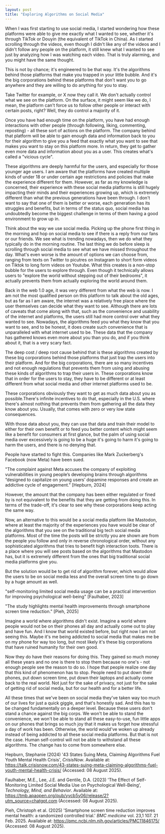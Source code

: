 ```yaml
---
layout: post
title: "Exploring Algorithms on Social Media"
---
```


When I was first starting to use social media, I started wondering how these platforms were able to give me exactly what I wanted to see, whether it's through TikTok or Douyin (the equivalent of TikTok in China). As I started scrolling through the videos, even though I didn't like any of the videos and I didn't follow any people on the platform, it still knew what I wanted to see just by analyzing how I was watching each video. That is truly alarming, and you might have the same thought.

This is not by chance; it's engineered to be that way. It's the algorithms behind those platforms that make you trapped in your little bubble. And it's the big corporations behind these platforms that don't want you to go anywhere and they are willing to do anything for you to stay.

Take Twitter for example, or X now they call it. We don't actually control what we see on the platform. On the surface, it might seem like we do, I mean, the platform can't force us to follow other people or interact with certain posts, right? Well, they do control a majority of it.

Once you have had enough time on the platform, you have had enough interactions with other people (through following, liking, commenting, reposting) - all these sort of actions on the platform. The company behind that platform will be able to gain enough data and information back to you for their algorithm to give you a feed that exactly what you want to see that makes you want to stay on this platform more. In return, they get to gather even more data and information about you as a user. This creates what's called a "vicious cycle".

These algorithms are deeply harmful for the users, and especially for those younger age users. I am aware that the platforms have created multiple kinds of under 18 or under certain age restrictions and policies that make the experience different for them. However, as far as my knowledge is concerned, their experience with these social media platforms is still hugely impacting their minds and their experiences growing up, which is extremely different than what the previous generations have been through. I don't want to say that one of them is better or worse, each generation has its struggles and benefits, but in terms of the status quo, social media has undoubtedly become the biggest challenge in terms of them having a good environment to grow up in.

Think about the way we use social media. Picking up the phone first thing in the morning and hop on social media to see if there is a reply from our fans or our friends. We see what is trending nowadays, then we do what they typically do in the morning routine. The last thing we do before sleep is scrolling through social media to see what we have missed throughout the day. What's even worse is the amount of options we can choose from, ranging from texts on Twitter to picutres on Instagram to short form videos on Tiktok to long form videos on Youtube. What this creates is a non-stop bubble for the users to explore through. Even though it technically allows users to "explore the world without stepping out of their bedrooms", it actually prevents them from actually exploring the world around them.

Back in the web 1.0 age, it was very different from what the web is now. I am not the most qualified person on this platform to talk about the old ages, but as far as I am aware, the internet was a relatively free place where the user themselves can decide what they want to see. Although there are lots of caveats that come along with that, such as the convenience and usability of the internet and platforms, the users still had more control over what they wanted to see. Nowadays, the algorithms feed you what they know that you want to see, and to be honest, it does create such convenience that is unparalleled with what internet used to be. These data that the company has gathered knows even more about you than you do, and if you think about it, that is a very scary fact.

The deep cost / deep root cause behind that is these algorithms created by these big corporations behind those platforms that just trap the users into their platform. And for the big corporations, there are so many incentives and not enough regulations that prevents them from using and abusing these kinds of algorithms to trap their users in. These corporations know that in order for the users to stay, they have to be different or at least different from what social media and other internet platforms used to be.

These corporations obviously they want to get as much data about you as possible.There's infinite incentives to do that, especially in the U.S. where there's almost nothing that prevents them from gathering all the data they know about you. Usually, that comes with zero or very low state consequences.

With those data about you, they can use that data and train their model to either for their own benefit or to feed you better content which might seem like a benefit for consumers at first glance, but the palm of using social media over excessively is going to be a huge it's going to harm it's going to harm the users, and there is no denying that.

People have started to fight this. Companies like Mark Zuckerberg's Facebook (now Meta) have been sued.

"The complaint against Meta accuses the company of exploiting vulnerabilities in young people’s developing brains through algorithms “designed to capitalize on young users’ dopamine responses and create an addictive cycle of engagement.” [Hepburn, 2024]

However, the amount that the company has been either regulated or fined by is not equivalent to the benefits that they are getting from doing this. In terms of the trade-off, it's clear to see why these corporations keep acting the same way.

Now, an alternative to this would be a social media platform like Mastodon, where at least the majority of the experiences you have would be clear of the algorithms that you see on the traditional big tech social media platforms. Most of the time the posts will be strictly you are shown are from the people you follow and only in reverse chronological order, without any sophisticated algorithms that tries to benefit high interaction toots. There is a place where you will see posts based on the algorithms that Mastodon has, but it is extremely different from the ones that big traditional social media platforms give you.

But the solution would be to get rid of algorithm forever, which would allow the users to be on social media less and the overall screen time to go down by a huge amount as well.

"self-monitoring limited social media usage can be a practical intervention for improving psychological well-being" [Faulhaber, 2023]

"The study highlights mental health improvements through smartphone screen time reduction." [Pieh, 2025]

Imagine a world where algorithms didn't exist. Imagine a world where people would not be on their phones all day and actually come out to play and have fun. And I know that world existed before, but right now I am not seeing this. Maybe it's me being addicted to social media that makes me be on my phone for way too long, but most likely it's these big corporations that have ruined humanity for their own good.

Now they do have their reasons for doing this. They gained so much money all these years and no one is there to stop them because no one's - not enough people see the reason to do so. I hope that people realize one day that this kind of phenomenon has to stop. People need to put down their phones, put down screen time, put down their laptops and actually come back to the real world. Not just for the sake of privacy, not just for the sake of getting rid of social media, but for our health and for a better life.

All these times that we've been on social media they've taken way too much of our lives for just a quick giggle, and that's honestly sad. And this has to be changed fundamentally on a deeper level. Because these users don't stand a chance against the big corps. We won't be able to stand the convenience, we won't be able to stand all these easy-to-use, fun little apps on our phones that brings so much joy that it makes us forget how stressful a day of work has been. Otherwise, the world would've woken up already instead of being addicted to all these social media platforms. But that is not the case. Human self-control will not be able to withstand all these algorithms. The change has to come from somewhere else.

Hepburn, Stephanie (2024) '43 States Suing Meta, Claiming Algorithms Fuel Youth Mental Health Crisis', *CrisisNow*. Available at: https://talk.crisisnow.com/43-states-suing-meta-claiming-algorithms-fuel-youth-mental-health-crisis/ (Accessed: 08 August 2025).

Faulhaber, M.E., Lee, J.E. and Gentile, D.A. (2023) 'The Effect of Self-Monitoring Limited Social Media Use on Psychological Well-Being', *Technology, Mind, and Behavior*. Available at: https://tmb.apaopen.org/pub/yvcb5y06/release/2?utm_source=chatgpt.com (Accessed: 08 August 2025).

Pieh, Christoph et al. (2025) 'Smartphone screen time reduction improves mental health: a randomized controlled trial.' *BMC medicine* vol. 23,1 107. 21 Feb. 2025. Available at: https://pmc.ncbi.nlm.nih.gov/articles/PMC11846175/ (Accessed: 08 August 2025).
